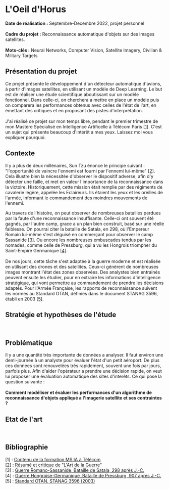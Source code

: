 # L'Oeil d'Horus

**Date de réalisation :** Septembre-Decembre 2022, projet personnel
<br> <br>
**Cadre du projet :** Reconnaissance automatique d'objets sur des images satellites.
<br> <br>
**Mots-clés :** Neural Networks, Computer Vision, Satellite Imagery, Civilian & Military Targets
<br>
## Présentation du projet
Ce projet présente le développement d'un détecteur automatique d'avions, à partir d'images satellites, en utilisant un modèle de Deep Learning.
Le but est de réaliser une étude scientifique aboutissant sur un modèle fonctionnel.
Dans celle-ci, on cherchera a mettre en place un modèle puis on comparera les performances obtenus avec celles de l'état de l'art, en émettant des critiques et en proposant des pistes d'interprétation.
<br><br>
J'ai réalisé ce projet sur mon temps libre, pendant le premier trimestre de mon Mastère Spécialisé en Intelligence Artificelle à Télécom Paris [[1]](#ref1).
C'est un sujet qui présente beaucoup d'intérêt a mes yeux. Laissez moi vous expliquer pourquoi. 
<br>
## Contexte
Il y a plus de deux millénaires, Sun Tzu énonce le principe suivant : "l'opportunité de vaincre l'ennemi est fourni par l'ennemi lui-même" [[2]](#ref2).
Cela illustre bien la nécessitée d'observer le dispositif adverse, afin d'y détecter une faille, et met en valeur l'importance de la reconnaissance dans la victoire.
Historiquement, cette mission était remplie par des régiments de cavalerie légère, appelée les Eclaireurs.
Ils étaient les yeux et les oreilles de l'armée, informant le commandement des moindres mouvements de l'ennemi.  

Au travers de l'histoire, on peut observer de nombreuses batailles perdues par la faute d'une reconnaissance insuffisante. Celle-ci ont souvent été gagnés, par l'autre camp, grace a un plan bien construit, basé sur une réelle faiblesse. On pourrai citer la bataille de Satala, en 298, où l'Empereur Romain lui-même s'est déguisé en commerçant pour observer le camp Sassanide [[3]](#ref3). Ou encore les nombreuses embuscades tendus par les nomades, comme celle de Pressburg, qui a vu les Hongrois triompher du Saint-Empire Germanique [[4]](#ref4).
<br>
<br>
De nos jours, cette tâche s'est adaptée à la guerre moderne et est réalisée en utilisant des drones et des satellites.
Ceux-ci génèrent de nombreuses images montrant l'état des zones observées. Des analystes bien entrainés peuvent ensuite les étudier, pour en extraire les informations d'intelligence stratégique, qui vont permettre au commandement de prendre les décisions adaptés. Pour l'Armée Française, les rapports de reconnaissance suivent les normes au Standard OTAN, définies dans le document STANAG 3596, établi en 2003 [[5]](#ref5).
<br>
## Stratégie et hypothèses de l'étude
<br>

## Problématique
Il y a une quantité très importante de données a analyser. Il faut environ une demi-journée à un analyste pour évaluer l'état d'un petit aéroport. De plus ces données sont renouvelées très rapidement, souvent une fois par jours, parfois plus.
Afin d'aider l'opérateur a prendre une décision rapide, on veut lui proposer une évaluation automatique des sites d'interêts.
Ce qui pose la question suivante : 
<br> <br>
**Comment modéliser et évaluer les performances d'un algorithme de reconnaissance d'objets appliqué a l'imagerie satellite et ses contraintes ?**
<br>

## Etat de l'art 
<br>


## Bibliographie 

<a name="ref1">[1]</a> : [Contenu de la formation MS IA à Télécom](https://www.telecom-paris.fr/fr/masteres-specialises/formation-intelligence-artificielle)  
<a name="ref2">[2]</a> : [Résumé et critique de "L'Art de la Guerre"](https://www.getstoryshots.com/fr/books/the-art-of-war-summary/)  
<a name="ref3">[3]</a> : [Guerre Romano-Sassanide, Bataille de Satala, 298 après J.-C.](https://www.youtube.com/watch?v=T2571JUYAlI)  
<a name="ref4">[4]</a> : [Guerre Hongroise-Germanique, Bataille de Pressburg, 907 après J.-C.](https://www.youtube.com/watch?v=VHUSCs4Nacg)  
<a name="ref5">[5]</a> : [Standard OTAN, STANAG 3596 (2003)](https://infostore.saiglobal.com/en-us/standards/stanag-3596-2003-735625_saig_nato_nato_1786746/)

